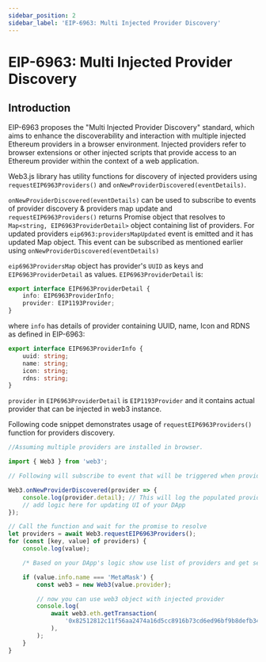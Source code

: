 ```yaml
---
sidebar_position: 2
sidebar_label: 'EIP-6963: Multi Injected Provider Discovery'
---
```


# EIP-6963: Multi Injected Provider Discovery

## Introduction

EIP-6963 proposes the "Multi Injected Provider Discovery" standard, which aims to enhance the discoverability and interaction with multiple injected Ethereum providers in a browser environment. Injected providers refer to browser extensions or other injected scripts that provide access to an Ethereum provider within the context of a web application.

Web3.js library has utility functions for discovery of injected providers using `requestEIP6963Providers()` and `onNewProviderDiscovered(eventDetails)`.

`onNewProviderDiscovered(eventDetails)` can be used to subscribe to events of provider discovery & providers map update and `requestEIP6963Providers()` returns Promise object that resolves to `Map<string, EIP6963ProviderDetail>` object containing list of providers. For updated providers `eip6963:providersMapUpdated` event is emitted and it has updated Map object. This event can be subscribed as mentioned earlier using `onNewProviderDiscovered(eventDetails)`

`eip6963ProvidersMap` object has provider's `UUID` as keys and `EIP6963ProviderDetail` as values. `EIP6963ProviderDetail` is:

```ts
export interface EIP6963ProviderDetail {
	info: EIP6963ProviderInfo;
	provider: EIP1193Provider;
}
```

where `info` has details of provider containing UUID, name, Icon and RDNS as defined in EIP-6963:

```ts
export interface EIP6963ProviderInfo {
	uuid: string;
	name: string;
	icon: string;
	rdns: string;
}
```

`provider` in `EIP6963ProviderDetail` is `EIP1193Provider` and it contains actual provider that can be injected in web3 instance.

Following code snippet demonstrates usage of `requestEIP6963Providers()` function for providers discovery.

```ts
//Assuming multiple providers are installed in browser.

import { Web3 } from 'web3';

// Following will subscribe to event that will be triggered when providers map is updated.

Web3.onNewProviderDiscovered(provider => {
	console.log(provider.detail); // This will log the populated providers map object, provider.detail has Map of all providers yet discovered
	// add logic here for updating UI of your DApp
});

// Call the function and wait for the promise to resolve
let providers = await Web3.requestEIP6963Providers();
for (const [key, value] of providers) {
	console.log(value);

	/* Based on your DApp's logic show use list of providers and get selected provider's UUID from user for injecting its EIP6963ProviderDetail.provider EIP1193 object into web3 object */

	if (value.info.name === 'MetaMask') {
		const web3 = new Web3(value.provider);

		// now you can use web3 object with injected provider
		console.log(
			await web3.eth.getTransaction(
				'0x82512812c11f56aa2474a16d5cc8916b73cd6ed96bf9b8defb3499ec2d9070cb',
			),
		);
	}
}
```
